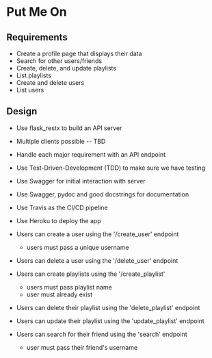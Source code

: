 # Put Me On

## Requirements

- Create a profile page that displays their data
- Search for other users/friends 
- Create, delete, and update playlists
- List playlists
- Create and delete users 
- List users 

## Design

- Use flask_restx to build an API server
- Multiple clients possible -- TBD
- Handle each major requirement with an API endpoint
- Use Test-Driven-Development (TDD) to make sure we have testing
- Use Swagger for initial interaction with server
- Use Swagger, pydoc and good docstrings for documentation
- Use Travis as the CI/CD pipeline
- Use Heroku to deploy the app

- Users can create a user using the '/create_user' endpoint
    - users must pass a unique username 
- Users can delete a user using the '/delete_user' endpoint
- Users can create playlists using the '/create_playlist' 
    - users must pass playlist name 
    - user must already exist
- Users can delete their playlist using the 'delete_playlist' endpoint 
- Users can update their playlist using the 'update_playlist' endpoint
- Users can search for their friend using the 'search' endpoint 
    - user must pass their friend's username 

